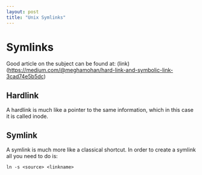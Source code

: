 ```yaml
---
layout: post
title: "Unix Symlinks"
---
```


# Symlinks

Good article on the subject can be found at:
(link)(https://medium.com/@meghamohan/hard-link-and-symbolic-link-3cad74e5b5dc)

## Hardlink
A hardlink is much like a pointer to the same information, which in this case it is called inode. 

## Symlink
A symlink is much more like a classical shortcut. 
In order to create a symlink all you need to do is: 
```
ln -s <source> <linkname>
```

